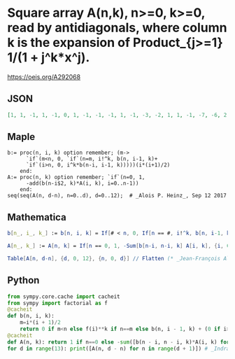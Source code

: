 # Square array A\(n,k\), n\>\=0, k\>\=0, read by antidiagonals, where column k is the expansion of Product\_\{j\>\=1\} 1/\(1 \+ j^k\*x^j\)\.
https://oeis.org/A292068
## JSON
```JSON
[1, 1, -1, 1, -1, 0, 1, -1, -1, -1, 1, -1, -3, -2, 1, 1, -1, -7, -6, 2, -1, 1, -1, -15, -20, 6, -1, 1, 1, -1, -31, -66, 20, 5, 4, -1, 1, -1, -63, -212, 66, 71, 40, -1, 2, 1, -1, -127, -666, 212, 605, 442, 11, 18, -2, 1, -1, -255, -2060, 666, 4439, 4660, 215, 226, -22, 2]
```
## Maple
```Maple
b:= proc(n, i, k) option remember; (m->
      `if`(m<n, 0, `if`(n=m, i!^k, b(n, i-1, k)+
      `if`(i>n, 0, i^k*b(n-i, i-1, k)))))(i*(i+1)/2)
    end:
A:= proc(n, k) option remember; `if`(n=0, 1,
      -add(b(n-i$2, k)*A(i, k), i=0..n-1))
    end:
seq(seq(A(n, d-n), n=0..d), d=0..12);  # _Alois P. Heinz_, Sep 12 2017
```
## Mathematica
```Mathematica
b[n_, i_, k_] := b[n, i, k] = If[# < n, 0, If[n == #, i!^k, b[n, i-1, k] + If[i > n, 0, i^k b[n-i, i-1, k]]]]&[i(i+1)/2];
```
```Mathematica
A[n_, k_] := A[n, k] = If[n == 0, 1, -Sum[b[n-i, n-i, k] A[i, k], {i, 0, n-1}]];
```
```Mathematica
Table[A[n, d-n], {d, 0, 12}, {n, 0, d}] // Flatten (* _Jean-François Alcover_, Nov 20 2019, after _Alois P. Heinz_ *)
```
## Python
```Python
from sympy.core.cache import cacheit
from sympy import factorial as f
@cacheit
def b(n, i, k):
    m=i*(i + 1)/2
    return 0 if m<n else f(i)**k if n==m else b(n, i - 1, k) + (0 if i>n else i**k*b(n - i, i - 1, k))
@cacheit
def A(n, k): return 1 if n==0 else -sum([b(n - i, n - i, k)*A(i, k) for i in range(n)])
for d in range(13): print([A(n, d - n) for n in range(d + 1)]) # _Indranil Ghosh_, Sep 14 2017, after Maple program
```
